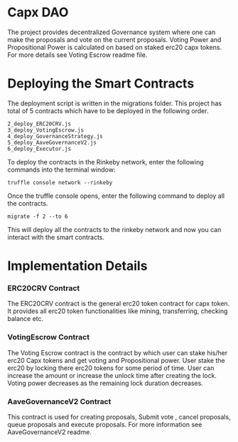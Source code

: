 Capx DAO 
====================================

The project provides decentralized Governance system where one can make the proposals and vote on the current proposals.
Voting Power and Propositional Power is calculated on based on staked erc20 capx tokens. For more details see Voting Escrow readme file.


Deploying the Smart Contracts
================================

The deployment script is written in the migrations folder. 
This project has total of 5 contracts which have to be deployed in the following order. 

    2_deploy_ERC20CRV.js
    3_deploy_VotingEscrow.js
    4_deploy_GovernanceStrategy.js
    5_deploy_AaveGovernanceV2.js
    6_deploy_Executor.js

To deploy the contracts in the Rinkeby network, enter the following commands into the terminal window: 

    truffle console network --rinkeby

Once the truffle console opens, enter the following command to deploy all the contracts. 

    migrate -f 2 --to 6

This will deploy all the contracts to the rinkeby network and now you can interact with the smart contracts.

Implementation Details 
======================

### ERC20CRV Contract

The ERC20CRV contract is the general erc20 token contract for capx token. It provides all erc20 token functionalities like mining, transferring, checking balance etc.


### VotingEscrow Contract

The Voting Escrow contract is the contract by which user can stake his/her erc20 Capx tokens and get voting and Propositional power. User stake the erc20 by locking there erc20 tokens for some period of time.
User can increase the amount or increase the unlock time after creating the lock. Voting power decreases as the  remaining lock duration decreases.

### AaveGovernanceV2 Contract

This contract is used for creating proposals, Submit vote , cancel proposals, queue proposals and execute proposals.
For more information  see AaveGovernanceV2 readme.

